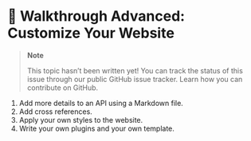 🔧 Walkthrough Advanced: Customize Your Website
===================================

> **Note**
> 
> This topic hasn’t been written yet! You can track the status of this issue through our public GitHub issue tracker. Learn how you can contribute on GitHub.


1. Add more details to an API using a Markdown file.
2. Add cross references.
3. Apply your own styles to the website.
4. Write your own plugins and your own template.
